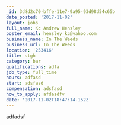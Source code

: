 ```yaml
---
_id: 3d8d2c70-bffe-11e7-9a95-93d98d54c65b
date_posted: '2017-11-02'
layout: jobs
full_name: Kc Andrew Hensley
poster_email: hensley_kc@yahoo.com
business_name: In The Weeds
business_url: In The Weeds
location: '253416'
title: stgh
category: bar
qualifications: adfa
job_type: full_time
hours: adfasd
start: adsfasd
compensation: adsfasd
how_to_apply: afdasdfv
date: '2017-11-02T18:47:14.152Z'
---
```

adfadsf
